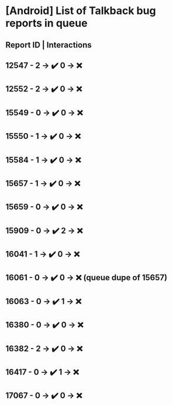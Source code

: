 # [Android] List of Talkback bug reports in queue

## Report ID | Interactions

12547 - 2 -> ✔️ 0 -> ❌
---
12552 - 2 -> ✔️ 0 -> ❌
---
15549 - 0 -> ✔️ 0 -> ❌
---
15550 - 1 -> ✔️ 0 -> ❌
---
15584 - 1 -> ✔️ 0 -> ❌
---
15657 - 1 -> ✔️ 0 -> ❌
---
15659 - 0 -> ✔️ 0 -> ❌
---
15909 - 0 -> ✔️ 2 -> ❌
---
16041 - 1 -> ✔️ 0 -> ❌
---
16061 - 0 -> ✔️ 0 -> ❌ (queue dupe of 15657)
---
16063 - 0 -> ✔️ 1 -> ❌
---
16380 - 0 -> ✔️ 0 -> ❌
---
16382 - 2 -> ✔️ 0 -> ❌
---
16417 - 0 -> ✔️ 1 -> ❌
---
17067 - 0 -> ✔️ 0 -> ❌
---
